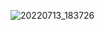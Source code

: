![20220713_183726](https://user-images.githubusercontent.com/97660781/179233524-fff5fc75-01c0-47c7-97f8-3937e1801390.gif)

